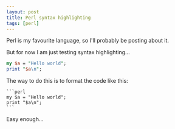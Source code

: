 ```yaml
---
layout: post
title: Perl syntax highlighting
tags: [perl]
---
```


Perl is my favourite language, so I'll probably be posting about it.

But for now I am just testing syntax highlighting...

```perl
my $a = "Hello world";
print "$a\n";
```

The way to do this is to format the code like this:

    ```perl
    my $a = "Hello world";
    print "$a\n";
    ```

Easy enough...
